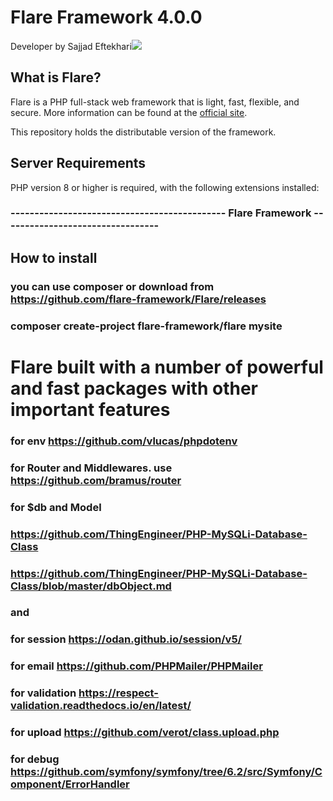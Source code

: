 # Flare Framework 4.0.0
Developer by Sajjad Eftekhari![](https://manbaenab.ir/uploads/Flare.png)
## What is Flare?

Flare is a PHP full-stack web framework that is light, fast, flexible, and secure. 
More information can be found at the [official site](https://manbaenab.ir/Flare).

This repository holds the distributable version of the framework.
## Server Requirements
PHP version 8 or higher is required, with the following extensions installed:

### --------------------------------------------- Flare Framework ---------------------------------
## How to install
### you can use composer or download from https://github.com/flare-framework/Flare/releases
### composer create-project flare-framework/flare mysite
# Flare built with a number of powerful and fast packages with other important features 
### for env https://github.com/vlucas/phpdotenv
 ### for  Router and Middlewares. use https://github.com/bramus/router
### for $db and Model 
###  https://github.com/ThingEngineer/PHP-MySQLi-Database-Class
### https://github.com/ThingEngineer/PHP-MySQLi-Database-Class/blob/master/dbObject.md
### and  
### for session https://odan.github.io/session/v5/
### for email https://github.com/PHPMailer/PHPMailer
### for validation  https://respect-validation.readthedocs.io/en/latest/
### for upload https://github.com/verot/class.upload.php
### for debug https://github.com/symfony/symfony/tree/6.2/src/Symfony/Component/ErrorHandler

